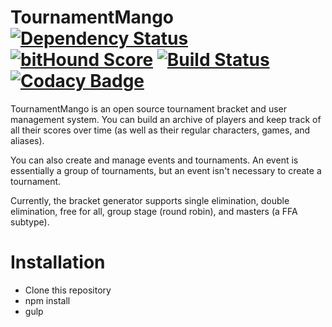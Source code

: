 # TournamentMango [![Dependency Status](https://gemnasium.com/seiyria/openchallenge.svg)](https://gemnasium.com/seiyria/openchallenge) [![bitHound Score](https://www.bithound.io/github/seiyria/openchallenge/badges/score.svg)](https://www.bithound.io/github/seiyria/openchallenge) [![Build Status](https://travis-ci.org/seiyria/openchallenge.svg)](https://travis-ci.org/seiyria/openchallenge) [![Codacy Badge](https://www.codacy.com/project/badge/895044758aa34b70a6f4c5c3436e6a8c)](https://www.codacy.com/app/seiyria/openchallenge)

TournamentMango is an open source tournament bracket and user management system. You can build an archive of players and keep track of all their scores over time (as well as their regular characters, games, and aliases).

You can also create and manage events and tournaments. An event is essentially a group of tournaments, but an event isn't necessary to create a tournament.

Currently, the bracket generator supports single elimination, double elimination, free for all, group stage (round robin), and masters (a FFA subtype).

# Installation

* Clone this repository
* npm install
* gulp
